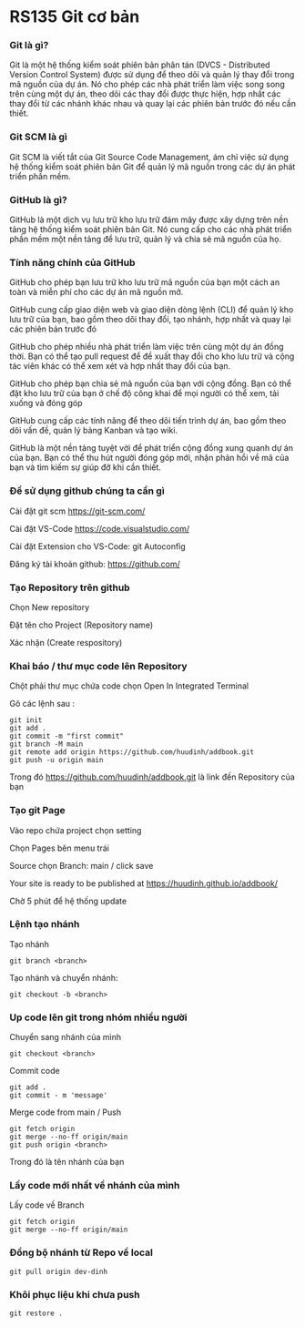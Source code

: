 # RS135 Git cơ bản

### Git là gì?

Git là một hệ thống kiểm soát phiên bản phân tán (DVCS - Distributed Version Control System) được sử dụng để theo dõi và quản lý thay đổi trong mã nguồn của dự án. Nó cho phép các nhà phát triển làm việc song song trên cùng một dự án, theo dõi các thay đổi được thực hiện, hợp nhất các thay đổi từ các nhánh khác nhau và quay lại các phiên bản trước đó nếu cần thiết.

### Git SCM là gì

Git SCM là viết tắt của Git Source Code Management, ám chỉ việc sử dụng hệ thống kiểm soát phiên bản Git để quản lý mã nguồn trong các dự án phát triển phần mềm.

### GitHub là gì?

GitHub là một dịch vụ lưu trữ kho lưu trữ đám mây được xây dựng trên nền tảng hệ thống kiểm soát phiên bản Git. Nó cung cấp cho các nhà phát triển phần mềm một nền tảng để lưu trữ, quản lý và chia sẻ mã nguồn của họ.

### Tính năng chính của GitHub

GitHub cho phép bạn lưu trữ kho lưu trữ mã nguồn của bạn một cách an toàn và miễn phí cho các dự án mã nguồn mở.

GitHub cung cấp giao diện web và giao diện dòng lệnh (CLI) để quản lý kho lưu trữ của bạn, bao gồm theo dõi thay đổi, tạo nhánh, hợp nhất và quay lại các phiên bản trước đó

GitHub cho phép nhiều nhà phát triển làm việc trên cùng một dự án đồng thời. Bạn có thể tạo pull request để đề xuất thay đổi cho kho lưu trữ và cộng tác viên khác có thể xem xét và hợp nhất thay đổi của bạn.

GitHub cho phép bạn chia sẻ mã nguồn của bạn với cộng đồng. Bạn có thể đặt kho lưu trữ của bạn ở chế độ công khai để mọi người có thể xem, tải xuống và đóng góp

GitHub cung cấp các tính năng để theo dõi tiến trình dự án, bao gồm theo dõi vấn đề, quản lý bảng Kanban và tạo wiki.

GitHub là một nền tảng tuyệt vời để phát triển cộng đồng xung quanh dự án của bạn. Bạn có thể thu hút người đóng góp mới, nhận phản hồi về mã của bạn và tìm kiếm sự giúp đỡ khi cần thiết.

### Để sử dụng github chúng ta cần gì

Cài đặt git scm https://git-scm.com/

Cài đặt VS-Code https://code.visualstudio.com/

Cài đặt Extension cho VS-Code: git Autoconfig

Đăng ký tài khoản github: https://github.com/

### Tạo Repository trên github

Chọn New repository

Đặt tên cho Project (Repository name)

Xác nhận (Create respository)

### Khai báo / thư mục code lên Repository

Chột phải thư mục chứa code chọn Open In Integrated Terminal

Gõ các lệnh sau :

```
git init
git add .
git commit -m "first commit"
git branch -M main
git remote add origin https://github.com/huudinh/addbook.git
git push -u origin main 
```

Trong đó https://github.com/huudinh/addbook.git là link đến Repository của bạn

### Tạo git Page

Vào repo chứa project chọn setting

Chọn Pages bên menu trái

Source chọn Branch: main / click save

Your site is ready to be published at https://huudinh.github.io/addbook/

Chờ 5 phút để hệ thống update 

### Lệnh tạo nhánh

Tạo nhánh

```
git branch <branch>
```

Tạo nhánh và chuyển nhánh: 

```
git checkout -b <branch> 
```

### Up code lên git trong nhóm nhiều người

Chuyển sang nhánh của mình

```
git checkout <branch>
```

Commit code

```
git add .
git commit - m 'message'
```

Merge code from main / Push 

```
git fetch origin
git merge --no-ff origin/main
git push origin <branch>
```

Trong đó <branch> là tên nhánh của bạn

### Lấy code mới nhất về nhánh của mình

Lấy code về Branch

```
git fetch origin
git merge --no-ff origin/main
```

### Đồng bộ nhánh từ Repo về local

```
git pull origin dev-dinh
```

### Khôi phục liệu khi chưa push

```
git restore .
```

<!-- *Bài tiếp theo [RS136 Git](/lesson/session/session_136_git.md)* -->